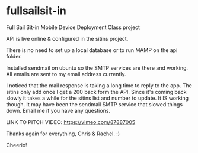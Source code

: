 fullsailsit-in
==============

Full Sail Sit-in Mobile Device Deployment Class project


API is live online & configured in the sitins project.

There is no need to set up a local database or to run MAMP on the api folder.

Installed sendmail on ubuntu so the SMTP services are there and working.
All emails are sent to my email address currently.


I noticed that the mail response is taking a long time to reply to the app.
The sitins only add once I get a 200 back form the API. Since it's coming back slowly
it takes a while for the sitins list and number to update.
It IS working though. It may have been the sendmail SMTP service that slowed things down.
Email me if you have any questions.


LINK TO PITCH VIDEO: https://vimeo.com/87887005


Thanks again for everything, Chris & Rachel.
:)

Cheerio!
